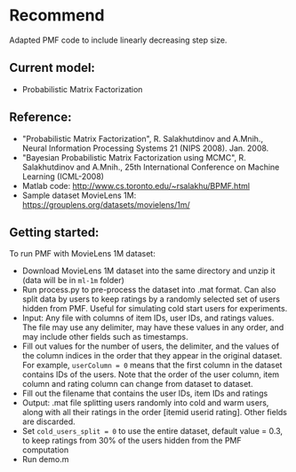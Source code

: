 
Recommend
=========

Adapted PMF code to include linearly decreasing step size.

Current model:
--------------
- Probabilistic Matrix Factorization

Reference:
----------
- "Probabilistic Matrix Factorization", R. Salakhutdinov and A.Mnih., Neural Information Processing Systems 21 (NIPS 2008). Jan. 2008.
- "Bayesian Probabilistic Matrix Factorization using MCMC", R. Salakhutdinov and A.Mnih., 25th International Conference on Machine Learning (ICML-2008) 
- Matlab code: http://www.cs.toronto.edu/~rsalakhu/BPMF.html
- Sample dataset MovieLens 1M: https://grouplens.org/datasets/movielens/1m/

Getting started:
----------------

To run PMF with MovieLens 1M dataset:

- Download MovieLens 1M dataset into the same directory and unzip it (data will be in `ml-1m` folder)
- Run process.py to pre-process the dataset into .mat format. Can also split data by users to keep ratings by a randomly selected set of users hidden from PMF. Useful for simulating cold start users for experiments.
 - Input: Any file with columns of item IDs, user IDs, and ratings values. The file may use any delimiter, may have these values in any order, and may include other fields such as timestamps.
 - Fill out values for the number of users, the delimiter, and the values of the column indices in the order that they appear in the original dataset. For example, `userColumn = 0` means that the first column in the dataset contains IDs of the users. Note that the order of the user column, item column and rating column can change from dataset to dataset.
 - Fill out the filename that contains the user IDs, item IDs and ratings
 - Output: .mat file splitting users randomly into cold and warm users, along with all their ratings in the order [itemid userid rating]. Other fields are discarded.
 - Set `cold_users_split = 0` to use the entire dataset, default value = 0.3, to keep ratings from 30% of the users hidden from the PMF computation
- Run demo.m